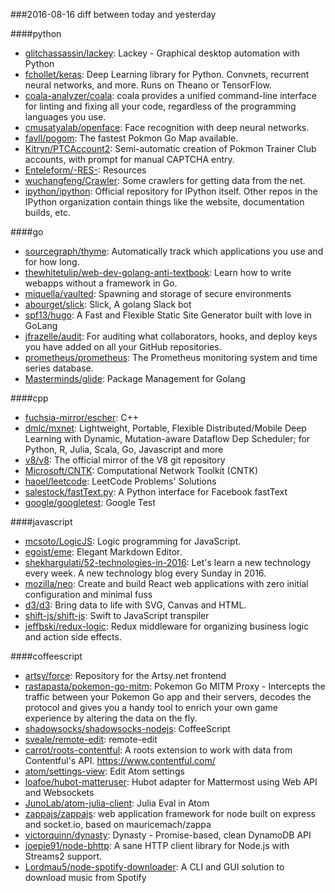 ###2016-08-16
diff between today and yesterday

####python
* [glitchassassin/lackey](https://github.com/glitchassassin/lackey): Lackey - Graphical desktop automation with Python
* [fchollet/keras](https://github.com/fchollet/keras): Deep Learning library for Python. Convnets, recurrent neural networks, and more. Runs on Theano or TensorFlow.
* [coala-analyzer/coala](https://github.com/coala-analyzer/coala): coala provides a unified command-line interface for linting and fixing all your code, regardless of the programming languages you use.
* [cmusatyalab/openface](https://github.com/cmusatyalab/openface): Face recognition with deep neural networks.
* [favll/pogom](https://github.com/favll/pogom): The fastest Pokmon Go Map available.
* [Kitryn/PTCAccount2](https://github.com/Kitryn/PTCAccount2): Semi-automatic creation of Pokmon Trainer Club accounts, with prompt for manual CAPTCHA entry.
* [Enteleform/-RES-](https://github.com/Enteleform/-RES-): Resources
* [wuchangfeng/Crawler](https://github.com/wuchangfeng/Crawler): Some crawlers for getting data from the net.
* [ipython/ipython](https://github.com/ipython/ipython): Official repository for IPython itself. Other repos in the IPython organization contain things like the website, documentation builds, etc.

####go
* [sourcegraph/thyme](https://github.com/sourcegraph/thyme): Automatically track which applications you use and for how long.
* [thewhitetulip/web-dev-golang-anti-textbook](https://github.com/thewhitetulip/web-dev-golang-anti-textbook): Learn how to write webapps without a framework in Go.
* [miquella/vaulted](https://github.com/miquella/vaulted): Spawning and storage of secure environments
* [abourget/slick](https://github.com/abourget/slick): Slick, A golang Slack bot
* [spf13/hugo](https://github.com/spf13/hugo): A Fast and Flexible Static Site Generator built with love in GoLang
* [jfrazelle/audit](https://github.com/jfrazelle/audit): For auditing what collaborators, hooks, and deploy keys you have added on all your GitHub repositories.
* [prometheus/prometheus](https://github.com/prometheus/prometheus): The Prometheus monitoring system and time series database.
* [Masterminds/glide](https://github.com/Masterminds/glide): Package Management for Golang

####cpp
* [fuchsia-mirror/escher](https://github.com/fuchsia-mirror/escher): C++
* [dmlc/mxnet](https://github.com/dmlc/mxnet): Lightweight, Portable, Flexible Distributed/Mobile Deep Learning with Dynamic, Mutation-aware Dataflow Dep Scheduler; for Python, R, Julia, Scala, Go, Javascript and more
* [v8/v8](https://github.com/v8/v8): The official mirror of the V8 git repository
* [Microsoft/CNTK](https://github.com/Microsoft/CNTK): Computational Network Toolkit (CNTK)
* [haoel/leetcode](https://github.com/haoel/leetcode): LeetCode Problems' Solutions
* [salestock/fastText.py](https://github.com/salestock/fastText.py): A Python interface for Facebook fastText
* [google/googletest](https://github.com/google/googletest): Google Test

####javascript
* [mcsoto/LogicJS](https://github.com/mcsoto/LogicJS): Logic programming for JavaScript.
* [egoist/eme](https://github.com/egoist/eme): Elegant Markdown Editor.
* [shekhargulati/52-technologies-in-2016](https://github.com/shekhargulati/52-technologies-in-2016): Let's learn a new technology every week. A new technology blog every Sunday in 2016.
* [mozilla/neo](https://github.com/mozilla/neo): Create and build React web applications with zero initial configuration and minimal fuss
* [d3/d3](https://github.com/d3/d3): Bring data to life with SVG, Canvas and HTML. 
* [shift-js/shift-js](https://github.com/shift-js/shift-js): Swift to JavaScript transpiler
* [jeffbski/redux-logic](https://github.com/jeffbski/redux-logic): Redux middleware for organizing business logic and action side effects.

####coffeescript
* [artsy/force](https://github.com/artsy/force): Repository for the Artsy.net frontend
* [rastapasta/pokemon-go-mitm](https://github.com/rastapasta/pokemon-go-mitm):  Pokemon Go MITM Proxy - Intercepts the traffic between your Pokemon Go app and their servers, decodes the protocol and gives you a handy tool to enrich your own game experience by altering the data on the fly.
* [shadowsocks/shadowsocks-nodejs](https://github.com/shadowsocks/shadowsocks-nodejs): CoffeeScript
* [sveale/remote-edit](https://github.com/sveale/remote-edit): remote-edit
* [carrot/roots-contentful](https://github.com/carrot/roots-contentful): A roots extension to work with data from Contentful's API. https://www.contentful.com/
* [atom/settings-view](https://github.com/atom/settings-view): Edit Atom settings
* [loafoe/hubot-matteruser](https://github.com/loafoe/hubot-matteruser): Hubot adapter for Mattermost using Web API and Websockets
* [JunoLab/atom-julia-client](https://github.com/JunoLab/atom-julia-client): Julia Eval in Atom
* [zappajs/zappajs](https://github.com/zappajs/zappajs): web application framework for node built on express and socket.io, based on mauricemach/zappa
* [victorquinn/dynasty](https://github.com/victorquinn/dynasty): Dynasty - Promise-based, clean DynamoDB API
* [joepie91/node-bhttp](https://github.com/joepie91/node-bhttp): A sane HTTP client library for Node.js with Streams2 support.
* [Lordmau5/node-spotify-downloader](https://github.com/Lordmau5/node-spotify-downloader): A CLI and GUI solution to download music from Spotify
